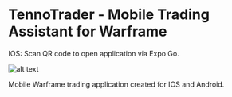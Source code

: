 # TennoTrader - Mobile Trading Assistant for Warframe
IOS: Scan QR code to open application via Expo Go.

![alt text](https://qr.expo.dev/eas-update?updateId=f3b09640-590f-409f-a2bb-44b8e1943049&appScheme=exp&host=u.expo.dev)

Mobile Warframe trading application created for IOS and Android.
